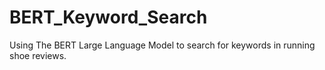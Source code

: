 # BERT_Keyword_Search
Using The BERT Large Language Model to search for keywords in running shoe reviews.  
